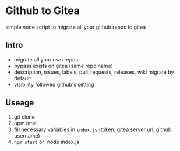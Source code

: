 # Github to Gitea

simple node script to migrate all your github repos to gitea

## Intro

- migrate all your own repos
- bypass exists on gitea (same repo name)
- description, issues, labels, pull_requests, releases, wiki migrate by default
- visibility followed github's setting

## Useage

1. git clone
2. npm intall
3. fill necessary variables in `index.js` (token, gitea server url, github username)
4. `npm start` or `node index.js``
